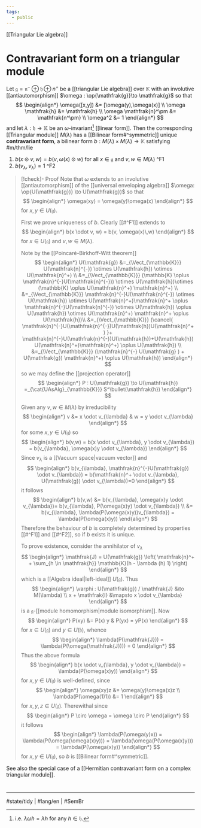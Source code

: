 ```yaml
---
tags:
  - public
---
```

[[Triangular Lie algebra]]
# Contravariant form on a triangular module

Let $\mathfrak{g} = \mathfrak{n}^{-} \oplus \mathfrak{h} \oplus n^+$ be a [[triangular Lie algebra]] over $\mathbb{K}$ with an involutive [[antiautomorphism]] $\omega : \op{\mathfrak{g}}\to \mathfrak{g}$ so that
$$
\begin{align*}
\omega([x,y]) &= [\omega(y),\omega(x)] \\
\omega \mathfrak{h} &= \mathfrak{h} \\
\omega \mathfrak{n}^\pm &= \mathfrak{n^\pm} \\
\omega^2 &= 1
\end{align*}
$$
and let $\lambda : \mathfrak{h} \to \mathbb{K}$ be an $\omega$-invariant[^inva] [[linear form]].
Then the corresponding [[Triangular module]] $M(\lambda)$ has a [[Bilinear form#^symmetric]] unique **contravariant form**,
a bilinear form $b : M(\lambda) \times M(\lambda) \to \mathbb{K}$ satisfying #m/thm/lie

1. $b(x \odot v, w) = b(v, \omega(x) \odot w)$ for all $x \in \mathfrak{g}$ and $v,w \in M(\lambda)$ ^F1
2. $b(v_{\lambda},v_{\lambda})=1$ ^F2

  [^inva]: i.e. $\lambda\omega h = \lambda h$ for any $h \in \mathfrak{h}$.

> [!check]- Proof
> Note that $\omega$ extends to an involutive [[antiautomorphism]] of the [[universal enveloping algebra]] $\omega: \op{U(\mathfrak{g})} \to U(\mathfrak{g})$ so that
> $$
> \begin{align*}
> \omega(xy) = \omega(y)\omega(x)
> \end{align*}
> $$
> for $x,y \in U(\mathfrak{g})$.
> 
> First we prove uniqueness of $b$.
> Clearly [[#^F1]] extends to
> $$
> \begin{align*}
> b(x \odot  v, w) = b(v, \omega(x)\,w)
> \end{align*}
> $$
> for $x \in U(\mathfrak{g})$ and $v,w \in M(\lambda)$.
> 
> Note by the [[Poincaré-Birkhoff-Witt theorem]]
> $$
> \begin{align*}
> U(\mathfrak{g}) &=_{\Vect_{\mathbb{K}}} U(\mathfrak{n}^{-}) \otimes U(\mathfrak{h}) \otimes U(\mathfrak{n}^+) \\
> &=_{\Vect_{\mathbb{K}}} (\mathbb{K} \oplus \mathfrak{n}^{-}U(\mathfrak{n}^{-})) \otimes U(\mathfrak{h})\otimes (\mathbb{K} \oplus U(\mathfrak{n}^+) \mathfrak{n}^+) \\ 
> &=_{\Vect_{\mathbb{K}}} \mathfrak{n}^{-}U(\mathfrak{n}^{-}) \otimes U(\mathfrak{h}) \otimes U(\mathfrak{n}^+)\mathfrak{n}^+ \oplus \mathfrak{n}^{-}U(\mathfrak{n}^{-}) \otimes U(\mathfrak{h})  \oplus U(\mathfrak{h}) \otimes U(\mathfrak{n}^+) \mathfrak{n}^+ \oplus U(\mathfrak{h})\\
> &=_{\Vect_{\mathbb{K}}} (\cancel{ \mathfrak{n}^{-}U(\mathfrak{n}^{-})U(\mathfrak{h})U(\mathfrak{n}^+) }+ \mathfrak{n}^{-}U(\mathfrak{n}^{-})U(\mathfrak{h})+U(\mathfrak{h})U(\mathfrak{n}^+)\mathfrak{n}^+) \oplus U(\mathfrak{h}) \\
> &=_{\Vect_{\mathbb{K}}} (\mathfrak{n}^{-} U(\mathfrak{g} ) + U(\mathfrak{g}) \mathfrak{n}^+) \oplus U(\mathfrak{h})
> \end{align*}
> $$
> so we may define the [[projection operator]]
> $$
> \begin{align*}
> P : U(\mathfrak{g}) \to U(\mathfrak{h}) =_{\cat{UAsAlg}_{\mathbb{K}}} S^\bullet(\mathfrak{h})
> \end{align*}
> $$
> 
> Given any $v,w \in M(\lambda)$ by irreducibility
> $$
> \begin{align*}
> v &= x \odot  v_{\lambda} & w = y \odot  v_{\lambda}
> \end{align*}
> $$
> for some $x,y \in U(\mathfrak{g})$ so
> $$
> \begin{align*}
> b(v,w) = b(x \odot  v_{\lambda}, y \odot  v_{\lambda}) = b(v_{\lambda}, \omega(x)y \odot  v_{\lambda})
> \end{align*}
> $$
> Since $v_{\lambda}$ is a [[Vacuum space|vacuum vector]] and
> $$
> \begin{align*}
> b(v_{\lambda}, \mathfrak{n}^{-}U(\mathfrak{g}) \odot  v_{\lambda}) = b(\mathfrak{n}^+ \odot v_{\lambda}, U(\mathfrak{g}) \odot  v_{\lambda})=0
> \end{align*}
> $$
> it follows
> $$
> \begin{align*}
> b(v,w) &= b(v_{\lambda}, \omega(x)y \odot  v_{\lambda})= b(v_{\lambda}, P(\omega(x)y) \odot  v_{\lambda}) \\
> &= b(v_{\lambda}, \lambda(P(\omega(x)y))v_{\lambda}) 
> = \lambda(P(\omega(x)y))
> \end{align*}
> $$
> Therefore the behaviour of $b$ is completely determined by properties [[#^F1]] and [[#^F2]],
> so if $b$ exists it is unique.
> 
> To prove existence, consider the annihilator of $v_{\lambda}$
> $$
> \begin{align*}
> \mathfrak{J} = U(\mathfrak{g}) \left( \mathfrak{n}^+ + \sum_{h \in \mathfrak{h}} \mathbb{K}(h - \lambda (h) 1) \right) 
> \end{align*}
> $$
> which is a [[Algebra ideal|left-ideal]] $U(\mathfrak{g})$.
> Thus
> $$
> \begin{align*}
> \varphi : U(\mathfrak{g}) / \mathfrak{J} &\to M(\lambda) \\
> x + \mathfrak{I} &\mapsto x \odot v_{\lambda}
> \end{align*}
> $$
> is a $\mathfrak{g}$-[[module homomorphism|module isomorphism]].
> Now
> $$
> \begin{align*}
> P(xy) &= P(x) y & P(yx) = yP(x)
> \end{align*}
> $$
> for $x \in U(\mathfrak{g})$ and $y \in U(\mathfrak{h})$,
> whence
> $$
> \begin{align*}
> \lambda(P(\mathfrak{J})) = \lambda(P(\omega(\mathfrak{J}))) = 0
> \end{align*}
> $$
> Thus the above formula
> $$
> \begin{align*}
> b(x \odot v_{\lambda}, y \odot v_{\lambda}) = \lambda(P(\omega(x)y))
> \end{align*}
> $$
> for $x,y \in U(\mathfrak{g})$ is well-defined, since
> $$
> \begin{align*}
> \omega(xy)z &= \omega(y)\omega(x)z \\
> \lambda(P(\omega(1)1)) &= 1
> \end{align*}
> $$
> for $x,y,z \in U(\mathfrak{g})$.
> Therewithal since
> $$
> \begin{align*}
> P \circ \omega = \omega \circ P
> \end{align*}
> $$
> it follows
> $$
> \begin{align*}
> \lambda(P(\omega(y)x)) = \lambda(P(\omega(\omega(x)y))) 
> = \lambda(\omega(P(\omega(x)y)))
> = \lambda(P(\omega(x)y))
> \end{align*}
> $$
> for $x,y \in U(\mathfrak{g})$, so $b$ is [[Bilinear form#^symmetric]]. <span class="QED"/>

See also the special case of a [[Hermitian contravariant form on a complex triangular module]].

#
---
#state/tidy | #lang/en | #SemBr

